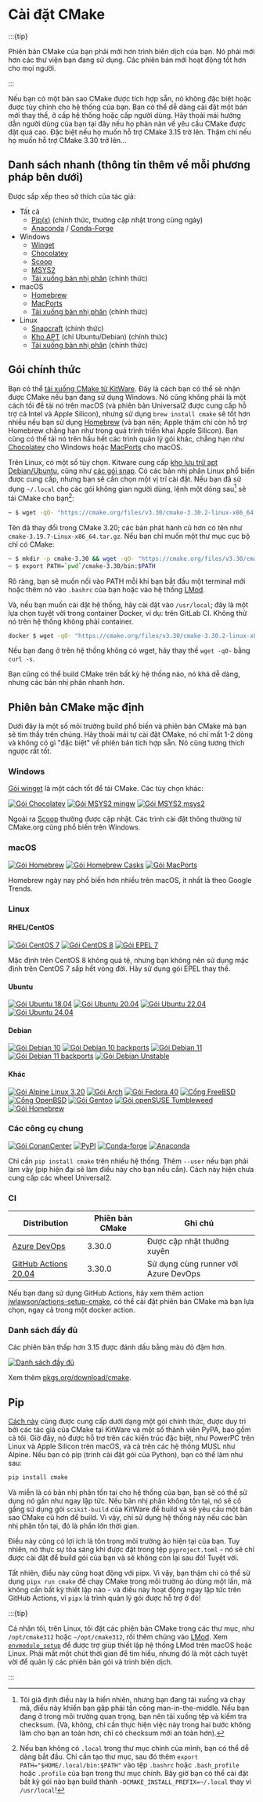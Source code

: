 # Cài đặt CMake

:::{tip}

Phiên bản CMake của bạn phải mới hơn trình biên dịch của bạn. Nó phải mới hơn các thư viện bạn đang sử dụng. Các phiên bản mới hoạt động tốt hơn cho mọi người.

:::

Nếu bạn có một bản sao CMake được tích hợp sẵn, nó không đặc biệt hoặc được tùy chỉnh cho hệ thống của bạn. Bạn có thể dễ dàng cài đặt một bản mới thay thế, ở cấp hệ thống hoặc cấp người dùng. Hãy thoải mái hướng dẫn người dùng của bạn tại đây nếu họ phàn nàn về yêu cầu CMake được đặt quá cao. Đặc biệt nếu họ muốn hỗ trợ CMake 3.15 trở lên. Thậm chí nếu họ muốn hỗ trợ CMake 3.30 trở lên...

## Danh sách nhanh (thông tin thêm về mỗi phương pháp bên dưới)

Được sắp xếp theo sở thích của tác giả:

- Tất cả
  - [Pip(x)][pypi] (chính thức, thường cập nhật trong cùng ngày)
  - [Anaconda][] / [Conda-Forge][]
- Windows
  - [Winget][]
  - [Chocolatey][]
  - [Scoop][]
  - [MSYS2][]
  - [Tải xuống bản nhị phân][download] (chính thức)
- macOS
  - [Homebrew][]
  - [MacPorts][]
  - [Tải xuống bản nhị phân][download] (chính thức)
- Linux
  - [Snapcraft][snap] (chính thức)
  - [Kho APT][apt] (chỉ Ubuntu/Debian) (chính thức)
  - [Tải xuống bản nhị phân][download] (chính thức)

## Gói chính thức

Bạn có thể [tải xuống CMake từ KitWare][download]. Đây là cách bạn có thể sẽ nhận được CMake nếu bạn đang sử dụng Windows. Nó cũng không phải là một cách tồi để tải nó trên macOS (và phiên bản Universal2 được cung cấp hỗ trợ cả Intel và Apple Silicon), nhưng sử dụng `brew install cmake` sẽ tốt hơn nhiều nếu bạn sử dụng [Homebrew](https://brew.sh) (và bạn nên; Apple thậm chí còn hỗ trợ Homebrew chẳng hạn như trong quá trình triển khai Apple Silicon). Bạn cũng có thể tải nó trên hầu hết các trình quản lý gói khác, chẳng hạn như [Chocolatey](https://chocolatey.org) cho Windows hoặc [MacPorts](https://www.macports.org) cho macOS.

Trên Linux, có một số tùy chọn. Kitware cung cấp [kho lưu trữ apt Debian/Ubuntu][apt], cũng như [các gói snap][snap]. Có các bản nhị phân Linux phổ biến được cung cấp, nhưng bạn sẽ cần chọn một vị trí cài đặt. Nếu bạn đã sử dụng `~/.local` cho các gói không gian người dùng, lệnh một dòng sau[^1] sẽ tải CMake cho bạn[^2]:

```bash
~ $ wget -qO- "https://cmake.org/files/v3.30/cmake-3.30.2-linux-x86_64.tar.gz" | tar --strip-components=1 -xz -C ~/.local
```

Tên đã thay đổi trong CMake 3.20; các bản phát hành cũ hơn có tên như `cmake-3.19.7-Linux-x86_64.tar.gz`. Nếu bạn chỉ muốn một thư mục cục bộ chỉ có CMake:

```bash
~ $ mkdir -p cmake-3.30 && wget -qO- "https://cmake.org/files/v3.30/cmake-3.30.2-linux-x86_64.tar.gz" | tar --strip-components=1 -xz -C cmake-3.30
~ $ export PATH=`pwd`/cmake-3.30/bin:$PATH
```

Rõ ràng, bạn sẽ muốn nối vào PATH mỗi khi bạn bắt đầu một terminal mới hoặc thêm nó vào `.bashrc` của bạn hoặc vào hệ thống [LMod][].

Và, nếu bạn muốn cài đặt hệ thống, hãy cài đặt vào `/usr/local`; đây là một lựa chọn tuyệt vời trong container Docker, ví dụ: trên GitLab CI. Không thử nó trên hệ thống không phải container.

```bash
docker $ wget -qO- "https://cmake.org/files/v3.30/cmake-3.30.2-linux-x86_64.tar.gz" | tar --strip-components=1 -xz -C /usr/local
```

Nếu bạn đang ở trên hệ thống không có wget, hãy thay thế `wget -qO-` bằng `curl -s`.

Bạn cũng có thể build CMake trên bất kỳ hệ thống nào, nó khá dễ dàng, nhưng các bản nhị phân nhanh hơn.

## Phiên bản CMake mặc định

Dưới đây là một số môi trường build phổ biến và phiên bản CMake mà bạn sẽ tìm thấy trên chúng. Hãy thoải mái tự cài đặt CMake, nó chỉ mất 1-2 dòng và không có gì "đặc biệt" về phiên bản tích hợp sẵn. Nó cũng tương thích ngược rất tốt.

### Windows

[Gói winget][winget] là một cách tốt để tải CMake. Các tùy chọn khác:

[![Gói Chocolatey](https://repology.org/badge/version-for-repo/chocolatey/cmake.svg)][chocolatey]
[![Gói MSYS2 mingw](https://repology.org/badge/version-for-repo/msys2_mingw/cmake.svg)][msys2]
[![Gói MSYS2 msys2](https://repology.org/badge/version-for-repo/msys2_msys2/cmake.svg)][msys2]

Ngoài ra [Scoop][scoop] thường được cập nhật. Các trình cài đặt thông thường từ CMake.org cũng phổ biến trên Windows.

### macOS

[![Gói Homebrew](https://repology.org/badge/version-for-repo/homebrew/cmake.svg)][homebrew]
[![Gói Homebrew Casks](https://repology.org/badge/version-for-repo/homebrew_casks/cmake.svg)][homebrew-cask]
[![Gói MacPorts](https://repology.org/badge/version-for-repo/macports/cmake.svg)][macports]

Homebrew ngày nay phổ biến hơn nhiều trên macOS, ít nhất là theo Google Trends.

### Linux

#### RHEL/CentOS

[![Gói CentOS 7](https://repology.org/badge/version-for-repo/centos_7/cmake.svg?minversion=3.15.0)][centos]
[![Gói CentOS 8](https://repology.org/badge/version-for-repo/centos_8/cmake.svg?minversion=3.15.0)][centos]
[![Gói EPEL 7](https://repology.org/badge/version-for-repo/epel_7/cmake.svg?minversion=3.15.0)][centos]

Mặc định trên CentOS 8 không quá tệ, nhưng bạn không nên sử dụng mặc định trên CentOS 7 sắp hết vòng đời. Hãy sử dụng gói EPEL thay thế.

#### Ubuntu

[![Gói Ubuntu 18.04](https://repology.org/badge/version-for-repo/ubuntu_18_04/cmake.svg?minversion=3.15.0)](https://launchpad.net/ubuntu/bionic/+source/cmake)
[![Gói Ubuntu 20.04](https://repology.org/badge/version-for-repo/ubuntu_20_04/cmake.svg?minversion=3.15.0)](https://launchpad.net/ubuntu/focal/+source/cmake)
[![Gói Ubuntu 22.04](https://repology.org/badge/version-for-repo/ubuntu_22_04/cmake.svg?minversion=3.15.0)](https://launchpad.net/ubuntu/jammy/+source/cmake)
[![Gói Ubuntu 24.04](https://repology.org/badge/version-for-repo/ubuntu_24_04/cmake.svg?minversion=3.15.0)](https://launchpad.net/ubuntu/noble/+source/cmake)

#### Debian

[![Gói Debian 10](https://repology.org/badge/version-for-repo/debian_10/cmake.svg)][repology]
[![Gói Debian 10 backports](https://repology.org/badge/version-for-repo/debian_10_backports/cmake.svg)][repology]
[![Gói Debian 11](https://repology.org/badge/version-for-repo/debian_11/cmake.svg)][repology]
[![Gói Debian 11 backports](https://repology.org/badge/version-for-repo/debian_11_backports/cmake.svg)][repology]
[![Gói Debian Unstable](https://repology.org/badge/version-for-repo/debian_unstable/cmake.svg)][repology]

#### Khác

[![Gói Alpine Linux 3.20](https://repology.org/badge/version-for-repo/alpine_3_20/cmake.svg)](https://pkgs.alpinelinux.org/packages?name=cmake&branch=v3.20)
[![Gói Arch](https://repology.org/badge/version-for-repo/arch/cmake.svg)][repology]
[![Gói Fedora 40](https://repology.org/badge/version-for-repo/fedora_40/cmake.svg)][repology]
[![Cổng FreeBSD](https://repology.org/badge/version-for-repo/freebsd/cmake.svg)][repology]
[![Cổng OpenBSD](https://repology.org/badge/version-for-repo/openbsd/cmake.svg)][repology]
[![Gói Gentoo](https://repology.org/badge/version-for-repo/gentoo/cmake.svg)][repology]
[![Gói openSUSE Tumbleweed](https://repology.org/badge/version-for-repo/opensuse_tumbleweed/cmake.svg)][repology]
[![Gói Homebrew](https://repology.org/badge/version-for-repo/homebrew/cmake.svg)][homebrew]

### Các công cụ chung

[![Gói ConanCenter](https://repology.org/badge/version-for-repo/conancenter/cmake.svg)][repology]
[![PyPI](https://img.shields.io/pypi/v/cmake)][pypi]
[![Conda-forge](https://img.shields.io/conda/vn/conda-forge/cmake.svg)][conda-forge]
[![Anaconda](https://anaconda.org/anaconda/cmake/badges/version.svg?style=flat)][anaconda]

Chỉ cần `pip install cmake` trên nhiều hệ thống. Thêm `--user` nếu bạn phải làm vậy (pip hiện đại sẽ làm điều này cho bạn nếu cần). Cách này hiện chưa cung cấp các wheel Universal2.

### CI

| Distribution                                                                                                                         | Phiên bản CMake | Ghi chú                                                        |
| ------------------------------------------------------------------------------------------------------------------------------------ | ------------- | ------------------------------------------------------------ |
| [Azure DevOps](https://docs.microsoft.com/en-us/azure/devops/pipelines/agents/hosted?view=azure-devops#use-a-microsoft-hosted-agent) | 3.30.0        | Được cập nhật thường xuyên                                     |
| [GitHub Actions 20.04](https://github.com/actions/virtual-environments/blob/main/images/linux/Ubuntu2004-Readme.md)                  | 3.30.0        | Sử dụng cùng runner với Azure DevOps                           |

Nếu bạn đang sử dụng GitHub Actions, hãy xem thêm action [jwlawson/actions-setup-cmake](https://github.com/marketplace/actions/actions-setup-cmake), có thể cài đặt phiên bản CMake mà bạn lựa chọn, ngay cả trong một docker action.

### Danh sách đầy đủ

Các phiên bản thấp hơn 3.15 được đánh dấu bằng màu đỏ đậm hơn.

[![Danh sách đầy đủ](https://repology.org/badge/vertical-allrepos/cmake.svg?columns=3&minversion=3.15.0)][repology]

Xem thêm [pkgs.org/download/cmake](https://pkgs.org/download/cmake).

## Pip

[Cách này][pypi] cũng được cung cấp dưới dạng một gói chính thức, được duy trì bởi các tác giả của CMake tại KitWare và một số thành viên PyPA, bao gồm cả tôi. Giờ đây, nó được hỗ trợ trên các kiến trúc đặc biệt, như PowerPC trên Linux và Apple Silicon trên macOS, và cả trên các hệ thống MUSL như Alpine. Nếu bạn có pip (trình cài đặt gói của Python), bạn có thể làm như sau:

```bash
pip install cmake
```

Và miễn là có bản nhị phân tồn tại cho hệ thống của bạn, bạn sẽ có thể sử dụng nó gần như ngay lập tức. Nếu bản nhị phân không tồn tại, nó sẽ cố gắng sử dụng gói `scikit-build` của KitWare để build và sẽ yêu cầu một bản sao CMake cũ hơn để build. Vì vậy, chỉ sử dụng hệ thống này nếu các bản nhị phân tồn tại, đó là phần lớn thời gian.

Điều này cũng có lợi ích là tôn trọng môi trường ảo hiện tại của bạn. Tuy nhiên, nó thực sự tỏa sáng khi được đặt trong tệp `pyproject.toml` - nó sẽ chỉ được cài đặt để build gói của bạn và sẽ không còn lại sau đó! Tuyệt vời.

Tất nhiên, điều này cũng hoạt động với pipx. Vì vậy, bạn thậm chí có thể sử dụng `pipx run cmake` để chạy CMake trong môi trường ảo dùng một lần, mà không cần bất kỳ thiết lập nào - và điều này hoạt động ngay lập tức trên GitHub Actions, vì `pipx` là trình quản lý gói được hỗ trợ ở đó!

:::{tip}

Cá nhân tôi, trên Linux, tôi đặt các phiên bản CMake trong các thư mục, như `/opt/cmake312` hoặc `~/opt/cmake312`, rồi thêm chúng vào [LMod][]. Xem [`envmodule_setup`][envmodule_setup] để được trợ giúp thiết lập hệ thống LMod trên macOS hoặc Linux. Phải mất một chút thời gian để tìm hiểu, nhưng đó là một cách tuyệt vời để quản lý các phiên bản gói và trình biên dịch.

[envmodule_setup]: https://github.com/CLIUtils/envmodule_setup

:::

[^1]: Tôi giả định điều này là hiển nhiên, nhưng bạn đang tải xuống và chạy mã, điều này khiến bạn gặp phải tấn công man-in-the-middle. Nếu bạn đang ở trong môi trường quan trọng, bạn nên tải xuống tệp và kiểm tra checksum. (Và, không, chỉ cần thực hiện việc này trong hai bước không làm cho bạn an toàn hơn, chỉ có checksum mới an toàn hơn).
[^2]: Nếu bạn không có `.local` trong thư mục chính của mình, bạn có thể dễ dàng bắt đầu. Chỉ cần tạo thư mục, sau đó thêm `export PATH="$HOME/.local/bin:$PATH"` vào tệp `.bashrc` hoặc `.bash_profile` hoặc `.profile` của bạn trong thư mục chính. Bây giờ bạn có thể cài đặt bất kỳ gói nào bạn build thành `-DCMAKE_INSTALL_PREFIX=~/.local` thay vì `/usr/local`!

[repology]: https://repology.org/project/cmake/versions
[lmod]: http://lmod.readthedocs.io/en/latest/
[apt]: https://apt.kitware.com/
[snap]: https://snapcraft.io/cmake
[pypi]: https://pypi.org/project/cmake/
[winget]: https://github.com/microsoft/winget-pkgs/tree/master/manifests/k/Kitware/CMake
[chocolatey]: https://chocolatey.org/packages/cmake
[scoop]: https://github.com/ScoopInstaller/Main/blob/master/bucket/cmake.json
[msys2]: https://packages.msys2.org/base/mingw-w64-cmake
[anaconda]: https://anaconda.org/anaconda/cmake
[conda-forge]: https://github.com/conda-forge/cmake-feedstock
[download]: https://cmake.org/download/
[homebrew]: https://formulae.brew.sh/formula/cmake
[homebrew-cask]: https://formulae.brew.sh/cask/cmake
[macports]: https://ports.macports.org/port/cmake/summary
[centos]: https://rpms.remirepo.net/rpmphp/zoom.php?rpm=cmake